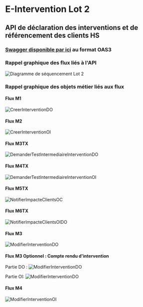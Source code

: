 # E-Intervention Lot 2

## API de déclaration des interventions et de référencement des clients HS

### [Swagger disponible par ici](https://before-interop.github.io/E-Intervention/) au format OAS3

### Rappel graphique des flux liés à l'API

![Diagramme de séquencement Lot 2](Sequencement_flux_Lot_2.png)

### Rappel graphique des objets métier liés aux flux

#### Flux M1

![CreerInterventionDO](E-interventionV2/INTERVENTION-DO/creerInterventionDO/diagrammes/[PAR]%20CreerInterventionDO.svg)

#### Flux M2

![CreerInterventionOI](E-interventionV2/INTERVENTION-OI/creerInterventionOI/diagrammes/[PAR]%20CreerInterventionOI.svg)

#### Flux M3TX

![DemanderTestIntermediaireInterventionDO](E-interventionV2/INTERVENTION-DO/demanderTestIntermediaireInterventionDO/diagrammes/[PAR]%20DemanderTestIntermediaireInterventionDO.svg)

#### Flux M4TX

![DemanderTestIntermediaireInterventionOI](E-interventionV2/INTERVENTION-OI/demanderTestIntermediaireInterventionOI/diagrammes/[PAR]%20DemanderTestIntermediaireInterventionOI.svg)

#### Flux M5TX

![NotifierImpacteClientsOC](E-interventionV2/INTERVENTION-OI/notifierImpacteClientsOC/diagrammes/[PAR]%20NotifierImpacteClientsOC.svg)

#### Flux M6TX

![NotifierImpacteClientsOIDO](E-interventionV2/INTERVENTION-OI/notifierImpacteClientsOIDO/diagrammes/[PAR]%20NotifierImpacteClientsOIDO.svg)

#### Flux M3

![ModifierInterventionDO](E-interventionV2/INTERVENTION-DO/modifierInterventionDO/diagrammes/[PAR]%20ModifierInterventionDO.svg)

#### Flux M3 Optionnel : Compte rendu d'intervention

Partie DO :
![ModifierInterventionDO](E-interventionV2/INTERVENTION-DO/compteRenduInterventionDO/diagrammes/[PAR]%20CompteRenduInterventionDO.svg)

Partie OI:
![ModifierInterventionDO](E-interventionV2/INTERVENTION-OI/compteRenduInterventionOI/diagrammes/[PAR]%20CompteRenduInterventionOI.svg)

#### Flux M4

![ModifierInterventionOI](E-interventionV2/INTERVENTION-OI/modifierInterventionOI/diagrammes/[PAR]%20ModifierInterventionOI.svg)